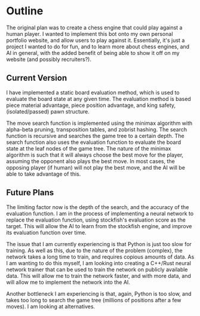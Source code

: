 # Outline

The original plan was to create a chess engine that could play against a human player. I wanted to implement this bot onto my own personal portfolio website, and allow users to play against it. Essentially, it's just a project I wanted to do for fun, and to learn more about chess engines, and AI in general, with the added benefit of being able to show it off on my website (and possibly recruiters?).

## Current Version

I have implemented a static board evaluation method, which is used to evaluate the board state at any given time. The evaluation method is based piece material advantage, piece position advantage, and king safety, (isolated/passed) pawn structure.

The move search function is implemented using the minimax algorithm with alpha-beta pruning, transposition tables, and zobrist hashing. The search function is recursive and searches the game tree to a certain depth. The search function also uses the evaluation function to evaluate the board state at the leaf nodes of the game tree. The nature of the minimax algorithm is such that it will always choose the best move for the player, assuming the opponent also plays the best move. In most cases, the opposing player (if human) will not play the best move, and the AI will be able to take advantage of this.

## Future Plans

The limiting factor now is the depth of the search, and the accuracy of the evaluation function. I am in the process of implementing a neural network to replace the evaluation function, using stockfish's evaluation score as the target. This will allow the AI to learn from the stockfish engine, and improve its evaluation function over time.

The issue that I am currently experiencing is that Python is just too slow for training. As well as this, due to the nature of the problem (complex), the network takes a long time to train, and requires copious amounts of data. As I am wanting to do this myself, I am looking into creating a C++/Rust neural network trainer that can be used to train the network on publicly available data. This will allow me to train the network faster, and with more data, and will allow me to implement the network into the AI.

Another bottleneck I am experiencing is that, again, Python is too slow, and takes too long to search the game tree (millions of positions after a few moves). I am looking at alternatives.
